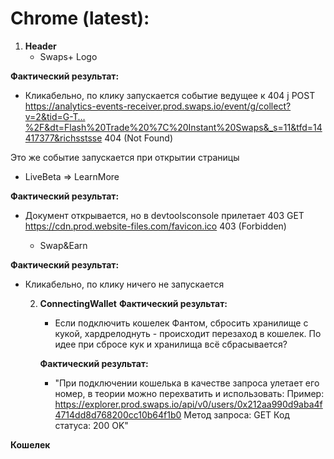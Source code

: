 # Chrome (latest):

1. **Header**
   - Swaps+ Logo 
   
**Фактический результат:**

- Кликабельно, по клику запускается событие ведущее к 404 j
  POST https://analytics-events-receiver.prod.swaps.io/event/g/collect?v=2&tid=G-T…%2F&dt=Flash%20Trade%20%7C%20Instant%20Swaps&_s=11&tfd=14417377&richsstsse 404 (Not Found)

Это же событие запускается при открытии страницы

   - LiveBeta => LearnMore 

**Фактический результат:**
- Документ открывается, но в devtoolsconsole прилетает 403 GET https://cdn.prod.website-files.com/favicon.ico 403 (Forbidden)


    - Swap&Earn

**Фактический результат:**

- Кликабельно, по клику ничего не запускается

  2. **ConnectingWallet**
     **Фактический результат:**
  
     - Если подключить кошелек Фантом, сбросить хранилище с кукой, хардрелоднуть - происходит перезаход в кошелек. По идее при сбросе кук и хранилища всё сбрасывается?
     
     **Фактический результат:**
     - "При подключении кошелька в качестве запроса улетает его номер, в теории можно перехватить и использовать:
        Пример:
        https://explorer.prod.swaps.io/api/v0/users/0x212aa990d9aba4f4714dd8d768200cc10b64f1b0
        Метод запроса: GET
        Код статуса: 200 OK"

**Кошелек**
